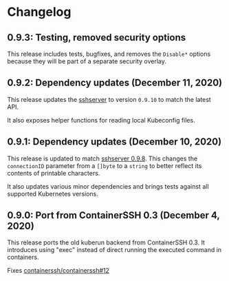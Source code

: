 # Changelog

## 0.9.3: Testing, removed security options

This release includes tests, bugfixes, and removes the `Disable*` options because they will be part of a separate security overlay.

## 0.9.2: Dependency updates (December 11, 2020)

This release updates the [sshserver](https://github.com/containerssh/sshserver) to version `0.9.10` to match the latest API.

It also exposes helper functions for reading local Kubeconfig files.

## 0.9.1: Dependency updates (December 10, 2020)

This release is updated to match [sshserver 0.9.8](https://github.com/containerssh/sshserver). This changes the `connectionID` parameter from a `[]byte` to a `string` to better reflect its contents of printable characters.

It also updates various minor dependencies and brings tests against all supported Kubernetes versions.

## 0.9.0: Port from ContainerSSH 0.3 (December 4, 2020)

This release ports the old kuberun backend from ContainerSSH 0.3. It introduces using "exec" instead of direct running the executed command in containers.

Fixes [containerssh/containerssh#12](https://github.com/ContainerSSH/ContainerSSH/issues/12)

